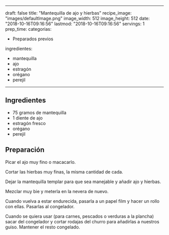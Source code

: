 
---
draft: false
title: "Mantequilla de ajo y hierbas"
recipe_image: "images/defaultImage.png"
image_width: 512
image_height: 512
date: "2018-10-16T09:16:56"
lastmod: "2018-10-16T09:16:56"
servings: 1
prep_time: 
categorias:
  - Preparados previos

ingredientes:
  - mantequilla
  - ajo
  - estragón
  - orégano
  - perejil
---

## Ingredientes
- 75 gramos de mantequilla
- 1 diente de ajo
- estragón fresco
- orégano
- perejil

## Preparación
Picar el ajo muy fino o macacarlo.

Cortar las hierbas muy finas, la misma cantidad de cada.

Dejar la mantequilla templar para que sea manejable y añadir ajo y hierbas.

Mezclar muy bie y meterla en la nevera de nuevo.

Cuando vuelva a estar endurecida, pasarla a un papel film y  hacer un rollo con ellas. Pasarlas al congelador.

Cuando se quiera usar (para carnes, pescados o verduras a la plancha) sacar del congelador y cortar rodajas del churro para añadirlas  a nuestros guiso. Mantener el resto congelado.


